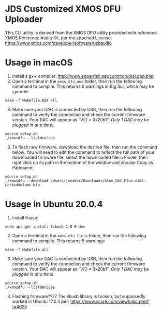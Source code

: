 # JDS Customized XMOS DFU Uploader
This CLI utility is derived from the XMOS DFU utility provided with reference XMOS Reference Audio Kit, per the attached License:
https://www.xmos.com/developer/software/usbaudio

# Usage in macOS

1. Install a g++ compiler: http://www.edparrish.net/common/macgpp.php
2. Open a terminal in the `xmos_dfu_osx` folder, then run the following command to compile. This returns 6 warnings in Big Sur, which may be ignored:
```
make -f Makefile.OSX all
```
3. Make sure your DAC is connected by USB, then run the following command to verify the connection and check the current firmware version. Your DAC will appear as “VID = 0x20b1”. *Only 1 DAC may be plugged in at a time!*:
```
source setup.sh 
./xmosdfu --listdevices
```
3. To flash new firmware, download the desired file, then run the command below. You will need to edit the command to reflect the full path of your downloaded firmware file: select the downloaded file in Finder, then right click on its path in the bottom of the window and choose Copy <filename> as Pathname:
```
source setup.sh 
./xmosdfu --download /Users/jseaber/Downloads/Atom_DAC_Plus-v184-LockedVolume.bin
```

# Usage in Ubuntu 20.0.4

1. Install libusb:
```
sudo apt-get install libusb-1.0-0-dev
```
2. Open a terminal in the `xmos_dfu_linux` folder, then run the following command to compile. This returns 5 warnings:
```
make -f Makefile all
```
3. Make sure your DAC is connected by USB, then run the following command to verify the connection and check the current firmware version. Your DAC will appear as “VID = 0x20b1”. *Only 1 DAC may be plugged in at a time!*:
```
source setup.sh 
./xmosdfu --listdevices
```
3. Flashing firmware???? The libusb library is broken, but supposedly worked in Ubuntu 17.0.4 per: https://www.xcore.com/viewtopic.php?t=4025
